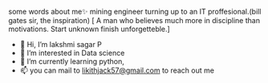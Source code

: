 some words about me✨
mining engineer turning up to an IT proffesional.(bill gates sir, the inspiration)
  [ A man who believes much more in discipline than motivations.
   Start unknown finish unforgetteble.]
- 👋 Hi, I’m lakshmi sagar P
- 👀 I’m interested in Data science 
- 🌱 I’m currently learning python,
- 📫 you can mail to likithjack57@gmail.com to reach out me

<!---
Lsagar97/Lsagar97 is a ✨ special ✨ repository because its `README.md` (this file) appears on your GitHub profile.
You can click the Preview link to take a look at your changes.
--->
